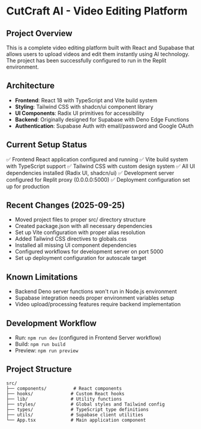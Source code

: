 # CutCraft AI - Video Editing Platform

## Project Overview
This is a complete video editing platform built with React and Supabase that allows users to upload videos and edit them instantly using AI technology. The project has been successfully configured to run in the Replit environment.

## Architecture
- **Frontend**: React 18 with TypeScript and Vite build system
- **Styling**: Tailwind CSS with shadcn/ui component library  
- **UI Components**: Radix UI primitives for accessibility
- **Backend**: Originally designed for Supabase with Deno Edge Functions
- **Authentication**: Supabase Auth with email/password and Google OAuth

## Current Setup Status
✅ Frontend React application configured and running
✅ Vite build system with TypeScript support
✅ Tailwind CSS with custom design system
✅ All UI dependencies installed (Radix UI, shadcn/ui)
✅ Development server configured for Replit proxy (0.0.0.0:5000)
✅ Deployment configuration set up for production

## Recent Changes (2025-09-25)
- Moved project files to proper src/ directory structure
- Created package.json with all necessary dependencies
- Set up Vite configuration with proper alias resolution
- Added Tailwind CSS directives to globals.css
- Installed all missing UI component dependencies
- Configured workflows for development server on port 5000
- Set up deployment configuration for autoscale target

## Known Limitations
- Backend Deno server functions won't run in Node.js environment
- Supabase integration needs proper environment variables setup
- Video upload/processing features require backend implementation

## Development Workflow
- Run: `npm run dev` (configured in Frontend Server workflow)
- Build: `npm run build`
- Preview: `npm run preview`

## Project Structure
```
src/
├── components/          # React components
├── hooks/              # Custom React hooks
├── lib/                # Utility functions
├── styles/             # Global styles and Tailwind config
├── types/              # TypeScript type definitions
├── utils/              # Supabase client utilities
└── App.tsx             # Main application component
```